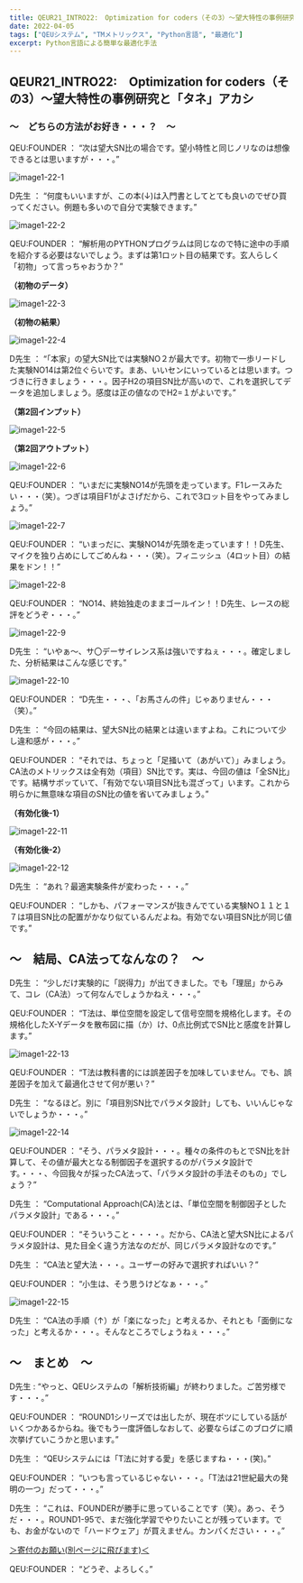 ```yaml
---
title: QEUR21_INTRO22:　Optimization for coders（その3）～望大特性の事例研究と「タネ」アカシ
date: 2022-04-05
tags: ["QEUシステム", "TMメトリックス", "Python言語", "最適化"]
excerpt: Python言語による簡単な最適化手法
---
```


## QEUR21_INTRO22:　Optimization for coders（その3）～望大特性の事例研究と「タネ」アカシ

### ～　どちらの方法がお好き・・・？　～

QEU:FOUNDER ： “次は望大SN比の場合です。望小特性と同じノリなのは想像できるとは思いますが・・・。”

![image1-22-1](/2022-04-05-QEUR21_INTRO22/image1-22-1.jpg)

D先生 ： “何度もいいますが、この本(↓)は入門書としてとても良いのでぜひ買ってください。例題も多いので自分で実験できます。”

![image1-22-2](/2022-04-05-QEUR21_INTRO22/image1-22-2.jpg)

QEU:FOUNDER ： “解析用のPYTHONプログラムは同じなので特に途中の手順を紹介する必要はないでしょう。まずは第1ロット目の結果です。玄人らしく「初物」って言っちゃおうか？”

**（初物のデータ）**

![image1-22-3](/2022-04-05-QEUR21_INTRO22/image1-22-3.jpg)

**（初物の結果）**

![image1-22-4](/2022-04-05-QEUR21_INTRO22/image1-22-4.jpg)

D先生 ： “「本家」の望大SN比では実験NO２が最大です。初物で一歩リードした実験NO14は第2位ぐらいです。まあ、いいセンにいっているとは思います。つづきに行きましょう・・・。因子H2の項目SN比が高いので、これを選択してデータを追加しましょう。感度は正の値なのでH2=１がよいです。”

**（第2回インプット）**

![image1-22-5](/2022-04-05-QEUR21_INTRO22/image1-22-5.jpg)

**（第2回アウトプット）**

![image1-22-6](/2022-04-05-QEUR21_INTRO22/image1-22-6.jpg)

QEU:FOUNDER ： “いまだに実験NO14が先頭を走っています。F1レースみたい・・・（笑）。つぎは項目F1がよさげだから、これで3ロット目をやってみましょう。”

![image1-22-7](/2022-04-05-QEUR21_INTRO22/image1-22-7.jpg)

QEU:FOUNDER ： “いまっだに、実験NO14が先頭を走っています！！D先生、マイクを独り占めにしてごめんね・・・（笑）。フィニッシュ（4ロット目）の結果をドン！！”

![image1-22-8](/2022-04-05-QEUR21_INTRO22/image1-22-8.jpg)

QEU:FOUNDER ： “NO14、終始独走のままゴールイン！！D先生、レースの総評をどうぞ・・・。”

![image1-22-9](/2022-04-05-QEUR21_INTRO22/image1-22-9.jpg)

D先生 ： “いやぁ～、サ〇デーサイレンス系は強いですねぇ・・・。確定しました、分析結果はこんな感じです。”

![image1-22-10](/2022-04-05-QEUR21_INTRO22/image1-22-10.jpg)

QEU:FOUNDER ： “D先生・・・、「お馬さんの件」じゃありません・・・（笑）。”

D先生 ： “今回の結果は、望大SN比の結果とは違いますよね。これについて少し違和感が・・・。”

QEU:FOUNDER ： “それでは、ちょっと「足掻いて（あがいて）」みましょう。CA法のメトリックスは全有効（項目）SN比です。実は、今回の値は「全SN比」です。結構サボッていて、「有効でない項目SN比も混ざって」います。これから明らかに無意味な項目のSN比の値を省いてみましょう。”

**（有効化後-1）**

![image1-22-11](/2022-04-05-QEUR21_INTRO22/image1-22-11.jpg)

**（有効化後-2）**

![image1-22-12](/2022-04-05-QEUR21_INTRO22/image1-22-12.jpg)

D先生 ： “あれ？最適実験条件が変わった・・・。”

QEU:FOUNDER ： “しかも、パフォーマンスが抜きんでている実験NO１１と１７は項目SN比の配置がかなり似ているんだよね。有効でない項目SN比が同じ値です。”

## ～　結局、CA法ってなんなの？　～

D先生 ： “少しだけ実験的に「説得力」が出てきました。でも「理屈」からみて、コレ（CA法）って何なんでしょうかねえ・・・。”

QEU:FOUNDER ： “T法は、単位空間を設定して信号空間を規格化します。その規格化したX-Yデータを散布図に描（か）け、0点比例式でSN比と感度を計算します。”

![image1-22-13](/2022-04-05-QEUR21_INTRO22/image1-22-13.jpg)

QEU:FOUNDER ： “T法は教科書的には誤差因子を加味していません。でも、誤差因子を加えて最適化させて何が悪い？”

D先生 ： “なるほど。別に「項目別SN比でパラメタ設計」しても、いいんじゃないでしょうか・・・。”

![image1-22-14](/2022-04-05-QEUR21_INTRO22/image1-22-14.jpg)

QEU:FOUNDER ： “そう、パラメタ設計・・・。種々の条件のもとでSN比を計算して、その値が最大となる制御因子を選択するのがパラメタ設計です。・・・、今回我々が採ったCA法って、「パラメタ設計の手法そのもの」でしょう？”

D先生 ： “Computational Approach(CA)法とは、「単位空間を制御因子としたパラメタ設計」である・・・。”

QEU:FOUNDER ： “そういうこと・・・・。だから、CA法と望大SN比によるパラメタ設計は、見た目全く違う方法なのだが、同じパラメタ設計なのです。”

D先生 ： “CA法と望大法・・・。ユーザーの好みで選択すればいい？”

QEU:FOUNDER ： “小生は、そう思うけどなぁ・・・。”

![image1-22-15](/2022-04-05-QEUR21_INTRO22/image1-22-15.jpg)

D先生 ： “CA法の手順（↑）が「楽になった」と考えるか、それとも「面倒になった」と考えるか・・・。そんなところでしょうねぇ・・・。”

## ～　まとめ　～

D先生 : “やっと、QEUシステムの「解析技術編」が終わりました。ご苦労様です・・・。”

QEU:FOUNDER ： “ROUND1シリーズでは出したが、現在ボツにしている話がいくつかあるからね。後でもう一度評価しなおして、必要ならばこのブログに順次挙げていこうかと思います。”

D先生 ： “QEUシステムには「T法に対する愛」を感じますね・・・(笑)。”

QEU:FOUNDER ： “いつも言っているじゃない・・・。「T法は21世紀最大の発明の一つ」だって・・・。”

D先生 ： “これは、FOUNDERが勝手に思っていることです（笑）。あっ、そうだ・・・。ROUND1-95で、まだ強化学習でやりたいことが残っています。でも、お金がないので「ハードウェア」が買えません。カンパください・・・。”

[＞寄付のお願い(別ページに飛びます)＜](https://jpnqeur21intro.blogspot.com/2022/02/qeur21intro22optimization-for-coders3.html)

QEU:FOUNDER ： “どうぞ、よろしく。”

